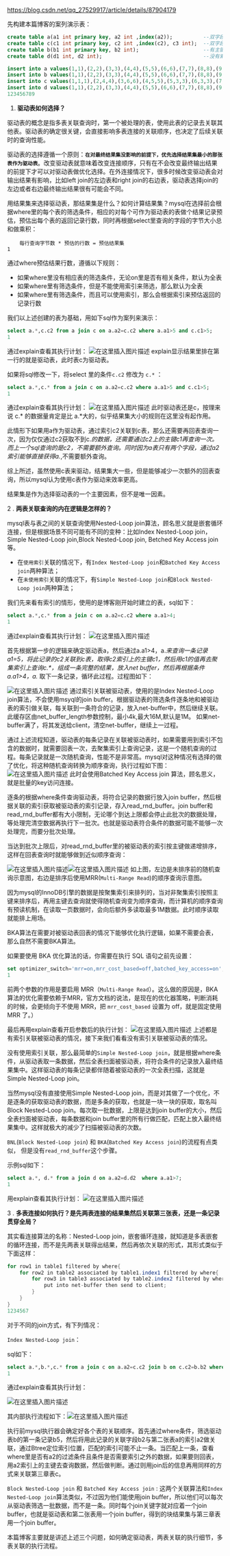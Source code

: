 https://blog.csdn.net/qq_27529917/article/details/87904179

先构建本篇博客的案列演示表：

```sql
create table a(a1 int primary key, a2 int ,index(a2));  		--双字段都有索引
create table c(c1 int primary key, c2 int ,index(c2), c3 int);  --双字段都有索引
create table b(b1 int primary key, b2 int);						--有主键索引
create table d(d1 int, d2 int); 								--没有索引

insert into a values(1,1),(2,2),(3,3),(4,4),(5,5),(6,6),(7,7),(8,8),(9,9),(10,10);
insert into b values(1,1),(2,2),(3,3),(4,4),(5,5),(6,6),(7,7),(8,8),(9,9),(10,10);
insert into c values(1,1,1),(2,4,4),(3,6,6),(4,5,5),(5,3,3),(6,3,3),(7,2,2),(8,8,8),(9,5,5),(10,3,3);  
insert into d values(1,1),(2,2),(3,3),(4,4),(5,5),(6,6),(7,7),(8,8),(9,9),(10,10);
123456789
```

1. **驱动表如何选择？**

驱动表的概念是指多表关联查询时，第一个被处理的表，使用此表的记录去关联其他表。驱动表的确定很关键，会直接影响多表连接的关联顺序，也决定了后续关联时的查询性能。

驱动表的选择遵循一个原则：**`在对最终结果集没影响的前提下，优先选择结果集最小的那张表作为驱动表`**。改变驱动表就意味着改变连接顺序，只有在不会改变最终输出结果的前提下才可以对驱动表做优化选择。在外连接情况下，很多时候改变驱动表会对输出结果有影响，比如left join的左边表和right join的右边表，驱动表选择join的左边或者右边最终输出结果很有可能会不同。

用结果集来选择驱动表，那结果集是什么？如何计算结果集？mysql在选择前会根据where里的每个表的筛选条件，相应的对每个可作为驱动表的表做个结果记录预估，预估出每个表的返回记录行数，同时再根据select里查询的字段的字节大小总和做乘积：

```
	每行查询字节数 * 预估的行数 = 预估结果集
1
```

通过where预估结果行数，遵循以下规则：

- 如果where里没有相应表的筛选条件，无论on里是否有相关条件，默认为全表
- 如果where里有筛选条件，但是不能使用索引来筛选，那么默认为全表
- 如果where里有筛选条件，而且可以使用索引，那么会根据索引来预估返回的记录行数

我们以上述创建的表为基础，用如下sql作为案列来演示：

```sql
select a.*,c.c2 from a join c on a.a2=c.c2 where a.a1>5 and c.c1>5;
1
```

通过explain查看其执行计划：
![在这里插入图片描述](https://img-blog.csdnimg.cn/20190225204342918.jpg)
explain显示结果里排在第一行的就是驱动表，此时表c为驱动表。

如果将sql修改一下，将select 里的条件`c.c2` 修改为 `c.*` ：

```sql
select a.*,c.* from a join c on a.a2=c.c2 where a.a1>5 and c.c1>5;
1
```

通过explain查看其执行计划：
![在这里插入图片描述](https://img-blog.csdnimg.cn/20190225204517222.jpg)
此时驱动表还是c，按理来说 c.* 的数据量肯定是比 a.*大的，似乎结果集大小的规则在这里没有起作用。

此情形下如果用a作为驱动表，通过索引c2关联到c表，那么还需要再回表查询一次，因为仅仅通过c2获取不到c.*的数据，还需要通过c2上的主键c1再查询一次。而上一个sql查询的是c2，不需要额外查询。同时因为a表只有两个字段，通过a2索引能够直接获得a.*,不需要额外查询。

综上所述，虽然使用c表来驱动，结果集大一些，但是能够减少一次额外的回表查询，所以mysql认为使用c表作为驱动来效率更高。

结果集是作为选择驱动表的一个主要因素，但不是唯一因素。

2 . **两表关联查询的内在逻辑是怎样的？**

mysql表与表之间的关联查询使用Nested-Loop join算法，顾名思义就是嵌套循环连接，但是根据场景不同可能有不同的变种：比如Index Nested-Loop join，Simple Nested-Loop join,Block Nested-Loop join, Betched Key Access join等。

- 在`使用索引`关联的情况下，有`Index Nested-Loop join`和`Batched Key Access join`两种算法；
- 在`未使用索引`关联的情况下，有`Simple Nested-Loop join`和`Block Nested-Loop join`两种算法；

我们先来看有索引的情形，使用的是博客刚开始时建立的表，sql如下：

```sql
select a.*,c.* from a join c on a.a2=c.c2 where a.a1>4;
1
```

通过explain查看其执行计划：
![在这里插入图片描述](https://img-blog.csdnimg.cn/20190226103942186.jpg)

首先根据第一步的逻辑来确定驱动表a，然后通过a.a1>4，a.*来查询一条记录a1=5，将此记录的c2关联到c表，取得c2索引上的主键c1，然后用c1的值再去聚集索引上查询c.\*，组成一条完整的结果，放入net buffer，然后再根据条件a.a1>4，a.* 取下一条记录，循环此过程。过程图如下：

![在这里插入图片描述](https://img-blog.csdnimg.cn/2019022521451775.png?x-oss-process=image/watermark,type_ZmFuZ3poZW5naGVpdGk,shadow_10,text_aHR0cHM6Ly9ibG9nLmNzZG4ubmV0L3FxXzI3NTI5OTE3,size_16,color_FFFFFF,t_70)
通过索引关联被驱动表，使用的是Index Nested-Loop join算法，不会使用msyql的join buffer。根据驱动表的筛选条件逐条地和被驱动表的索引做关联，每关联到一条符合的记录，放入net-buffer中，然后继续关联。此缓存区由net_buffer_length参数控制，最小4k,最大16M,默认是1M。 如果net-buffer满了，将其发送给client，清空net-buffer，继续上一过程。

通过上述流程知道，驱动表的每条记录在关联被驱动表时，如果需要用到索引不包含的数据时，就需要回表一次，去聚集索引上查询记录，这是一个随机查询的过程。每条记录就是一次随机查询，性能不是非常高。mysql对这种情况有选择的做了优化，将这种随机查询转换为顺序查询，执行过程如下图：
![在这里插入图片描述](https://img-blog.csdnimg.cn/20190226101410984.png?x-oss-process=image/watermark,type_ZmFuZ3poZW5naGVpdGk,shadow_10,text_aHR0cHM6Ly9ibG9nLmNzZG4ubmV0L3FxXzI3NTI5OTE3,size_16,color_FFFFFF,t_70)
此时会使用Batched Key Access join 算法，顾名思义，就是批量的key访问连接。

逐条的根据where条件查询驱动表，将符合记录的数据行放入join buffer，然后根据关联的索引获取被驱动表的索引记录，存入read_rnd_buffer。join buffer和read_rnd_buffer都有大小限制，无论哪个到达上限都会停止此批次的数据处理，等处理完清空数据再执行下一批次。也就是驱动表符合条件的数据可能不能够一次处理完，而要分批次处理。

当达到批次上限后，对read_rnd_buffer里的被驱动表的索引按主键做递增排序，这样在回表查询时就能够做到近似顺序查询：


![在这里插入图片描述](https://img-blog.csdnimg.cn/20190226102903948.png?x-oss-process=image/watermark,type_ZmFuZ3poZW5naGVpdGk,shadow_10,text_aHR0cHM6Ly9ibG9nLmNzZG4ubmV0L3FxXzI3NTI5OTE3,size_16,color_FFFFFF,t_70)![在这里插入图片描述](https://img-blog.csdnimg.cn/20190226102845492.png?x-oss-process=image/watermark,type_ZmFuZ3poZW5naGVpdGk,shadow_10,text_aHR0cHM6Ly9ibG9nLmNzZG4ubmV0L3FxXzI3NTI5OTE3,size_16,color_FFFFFF,t_70)
如上图，左边是未排序前的随机查询示意图，右边是排序后使用MRR(`Multi-Range Read`)的顺序查询示意图。



因为mysql的InnoDB引擎的数据是按聚集索引来排列的，当对非聚集索引按照主键来排序后，再用主键去查询就使得随机查询变为顺序查询，而计算机的顺序查询有预读机制，在读取一页数据时，会向后额外多读取最多1M数据。此时顺序读取就能排上用场。

BKA算法在需要对被驱动表回表的情况下能够优化执行逻辑，如果不需要会表，那么自然不需要BKA算法。

如果要使用 BKA 优化算法的话，你需要在执行 SQL 语句之前先设置：

```sql
set optimizer_switch='mrr=on,mrr_cost_based=off,batched_key_access=on';
1
```

前两个参数的作用是要启用 MRR（`Multi-Range Read`）。这么做的原因是，BKA 算法的优化需要依赖于MRR，官方文档的说法，是现在的优化器策略，判断消耗的时候，会更倾向于不使用 MRR，把 `mrr_cost_based` 设置为 off，就是固定使用 MRR 了。）

最后再用explain查看开启参数后的执行计划：
![在这里插入图片描述](https://img-blog.csdnimg.cn/20190226104039917.png?x-oss-process=image/watermark,type_ZmFuZ3poZW5naGVpdGk,shadow_10,text_aHR0cHM6Ly9ibG9nLmNzZG4ubmV0L3FxXzI3NTI5OTE3,size_16,color_FFFFFF,t_70)
上述都是有索引关联被驱动表的情况，接下来我们看看没有索引关联被驱动表的情况。

没有使用索引关联，那么最简单的`Simple Nested-Loop join`，就是根据where条件，从驱动表取一条数据，然后全表扫面被驱动表，将符合条件的记录放入最终结果集中。这样驱动表的每条记录都伴随着被驱动表的一次全表扫描，这就是Simple Nested-Loop join。

当然mysql没有直接使用Simple Nested-Loop join，而是对其做了一个优化，不是逐条的获取驱动表的数据，而是多条的获取，也就是一块一块的获取，取名叫Block Nested-Loop join。每次取一批数据，上限是达到join buffer的大小，然后全表扫面被驱动表，每条数据和join buffer里的所有行做匹配，匹配上放入最终结果集中。这样就极大的减少了扫描被驱动表的次数。

`BNL`(`Block Nested-Loop join`) 和 `BKA`(`Batched Key Access join`)的流程有点类似， 但是没有`read_rnd_buffer`这个步骤。

示例sql如下：

```sql
select a.*, d.* from a join d on a.a2=d.d2  where a.a1>7;
1
```

用explain查看其执行计划：
![在这里插入图片描述](https://img-blog.csdnimg.cn/20190226140540287.jpg)

3 . **多表连接如何执行？是先两表连接的结果集然后关联第三张表，还是一条记录贯穿全局？**

其实看连接算法的名称：Nested-Loop join，嵌套循环连接，就知道是多表嵌套的循环连接，而不是先两表关联得出结果，然后再依次关联的形式，其形式类似于下面这样：

```java
for row1 in table1 filtered by where{
	for row2 in table2 associated by table1.index1 filtered by where{
		for row3 in table3 associated by table2.index2 filtered by where{
			put into net-buffer then send to client;
		}
	}	
}
1234567
```

对于不同的join方式，有下列情况：

`Index Nested-Loop join`：

sql如下：

```sql
select a.*,b.*,c.* from a join c on a.a2=c.c2 join b on c.c2=b.b2 where b.b1>4;
1
```

通过explain查看其执行计划：

![在这里插入图片描述](https://img-blog.csdnimg.cn/20190226202239530.jpg)

其内部执行流程如下：![在这里插入图片描述](https://img-blog.csdnimg.cn/20190226201907502.png?x-oss-process=image/watermark,type_ZmFuZ3poZW5naGVpdGk,shadow_10,text_aHR0cHM6Ly9ibG9nLmNzZG4ubmV0L3FxXzI3NTI5OTE3,size_16,color_FFFFFF,t_70)

执行前mysql执行器会确定好各个表的关联顺序。首先通过where条件，筛选驱动表b的第一条记录b5，然后将用此记录的关联字段b2与第二张表a的索引a2做关联，通过Btree定位索引位置，匹配的索引可能不止一条。当匹配上一条，查看where里是否有a2的过滤条件且条件是否需要索引之外的数据，如果要则回表，用a2索引上的主键去查询数据，然后做判断。通过则用join后的信息再用同样的方式来关联第三章表c。

`Block Nested-Loop join` 和 `Batched Key Access join` : 这两个关联算法和`Index Nested-Loop join`算法类似，不过因为他们能使用join buffer，所以他们可以每次从驱动表筛选一批数据，而不是一条。同时每个join关键字就对应着一个join buffer，也就是驱动表和第二张表用一个join buffer，得到的块结果集与第三章表用一个join buffer。

本篇博客主要就是讲述上述三个问题，如何确定驱动表，两表关联的执行细节，多表关联的执行流程。